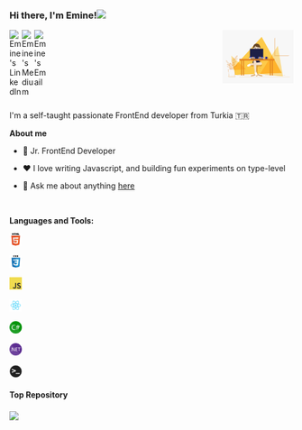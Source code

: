 ### Hi there, I'm Emine!<img  width="25px" src="https://user-images.githubusercontent.com/27498814/109383743-80eae680-78f9-11eb-8dbd-7ae5a7559249.gif"/>

<a href="https://www.linkedin.com/in/eminebozdag/">
  <img align="left" alt="Emine's LinkedIn" width="22px" src="https://user-images.githubusercontent.com/27498814/109384021-3ff3d180-78fb-11eb-9000-421b983e407e.png" />
</a>
<a href="https://medium.com/@eminebozdag">
  <img align="left" alt="Emine's Medium" width="22px" src="https://user-images.githubusercontent.com/27498814/109384099-9e20b480-78fb-11eb-9ac6-72ec549e9289.png" />
</a>
<a href="mailto:fyrs00@hotmail.com">
  <img align="left" alt="Emine's Email" width="22px" src="https://user-images.githubusercontent.com/27498814/109384016-3e2a0e00-78fb-11eb-8547-a1fe5998a1f9.png" />
</a>
<p align="right"><a ><img width="25%" src="./assets/code.gif" /></a></p>

<br />

I'm a self-taught passionate FrontEnd developer from Turkia 🇹🇷

**About me**

- 🌱 Jr. FrontEnd Developer

- ❤️ I love writing Javascript, and building fun experiments on type-level

- 💬 Ask me about anything [here](https://github.com/eminebozdag/eminebozdag/issues)

<br />

**Languages and Tools:**  

<code><img height="22" src="https://raw.githubusercontent.com/github/explore/5c058a388828bb5fde0bcafd4bc867b5bb3f26f3/topics/html/html.png"></code>

<code><img height="22" src="https://raw.githubusercontent.com/github/explore/80688e429a7d4ef2fca1e82350fe8e3517d3494d/topics/css/css.png"></code>  

<code><img height="22" src="https://raw.githubusercontent.com/github/explore/80688e429a7d4ef2fca1e82350fe8e3517d3494d/topics/javascript/javascript.png"></code>

<code><img height="22" src="https://raw.githubusercontent.com/github/explore/80688e429a7d4ef2fca1e82350fe8e3517d3494d/topics/react/react.png"></code>

<code><img height="22" src="https://raw.githubusercontent.com/github/explore/80688e429a7d4ef2fca1e82350fe8e3517d3494d/topics/csharp/csharp.png"></code>    

<code><img height="22" src="https://raw.githubusercontent.com/github/explore/80688e429a7d4ef2fca1e82350fe8e3517d3494d/topics/dotnet/dotnet.png"></code>  

<code><img height="22" src="https://raw.githubusercontent.com/github/explore/80688e429a7d4ef2fca1e82350fe8e3517d3494d/topics/terminal/terminal.png"></code>



#### Top Repository
<a href="https://github.com/eminebozdag/vehicle-analysis">
  <img align="center" src="https://github-readme-stats.vercel.app/api/pin/?username=eminebozdag&repo=vehicle-analysis&theme=buefy" />
</a>

<br />
<br />
